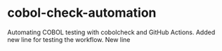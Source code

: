 # cobol-check-automation
Automating COBOL testing with cobolcheck and GitHub Actions.
Added new line for testing the workflow.
New line
